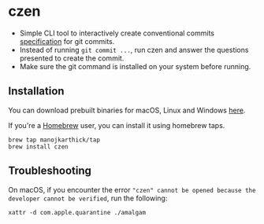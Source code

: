 # czen

* Simple CLI tool to interactively create conventional commits [specification][1] for git commits.
* Instead of running `git commit ...`, run czen and answer the questions presented to create the commit.
* Make sure the git command is installed on your system before running.

## Installation

You can download prebuilt binaries for macOS, Linux and Windows [here][2].

If you're a [Homebrew][3] user, you can install it using homebrew taps.

```shell
brew tap manojkarthick/tap
brew install czen
```

## Troubleshooting

On macOS, if you encounter the error `"czen" cannot be opened because the developer cannot be verified`, run the following:

```shell
xattr -d com.apple.quarantine ./amalgam
```

[1]: https://www.conventionalcommits.org/en/v1.0.0-beta.2/
[2]: https://github.com/manojkarthick/czen/releases/latest
[3]: https://brew.sh/
